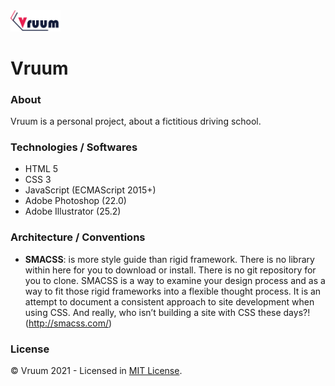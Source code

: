 <img width="80" src="./img/logo/vruum-logo.svg" alt="Logo Vruum" title="Logo Vruum">

# Vruum

### About
Vruum is a personal project, about a fictitious driving school.

### Technologies / Softwares
- HTML 5
- CSS 3
- JavaScript (ECMAScript 2015+)
- Adobe Photoshop (22.0)
- Adobe Illustrator (25.2)

### Architecture / Conventions
- **SMACSS**: is more style guide than rigid framework. There is no library within here for you to download or install. There is no git repository for you to clone. SMACSS is a way to examine your design process and as a way to fit those rigid frameworks into a flexible thought process. It is an attempt to document a consistent approach to site development when using CSS. And really, who isn’t building a site with CSS these days?! (http://smacss.com/)

### License
© Vruum 2021 - Licensed in [MIT License](https://github.com/RyanMatheuZ/vruum/blob/main/LICENSE).
